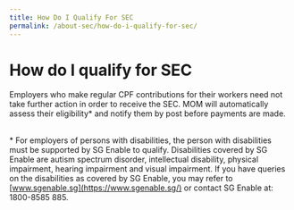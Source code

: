 ```yaml
---
title: How Do I Qualify For SEC
permalink: /about-sec/how-do-i-qualify-for-sec/
---
```

# How do I qualify for SEC

Employers who make regular CPF contributions for their workers need not take further action in order to receive the SEC. MOM will automatically assess their eligibility\* and notify them by post before payments are made. <br><br> 

  

\* For employers of persons with disabilities, the person with disabilities must be supported by SG Enable to qualify. Disabilities covered by SG Enable are autism spectrum disorder, intellectual disability, physical impairment, hearing impairment and visual impairment. If you have queries on the disabilities as covered by SG Enable, you may refer to [www.sgenable.sg](https://www.sgenable.sg/) or contact SG Enable at: 1800-8585 885.
